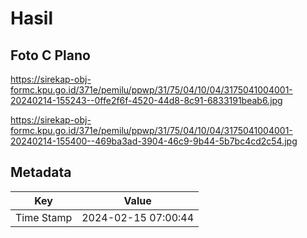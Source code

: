 # Hasil

## Foto C Plano

https://sirekap-obj-formc.kpu.go.id/371e/pemilu/ppwp/31/75/04/10/04/3175041004001-20240214-155243--0ffe2f6f-4520-44d8-8c91-6833191beab6.jpg

https://sirekap-obj-formc.kpu.go.id/371e/pemilu/ppwp/31/75/04/10/04/3175041004001-20240214-155400--469ba3ad-3904-46c9-9b44-5b7bc4cd2c54.jpg


## Metadata

| Key        | Value               |
| ---------- | ------------------- |
| Time Stamp | 2024-02-15 07:00:44 |



